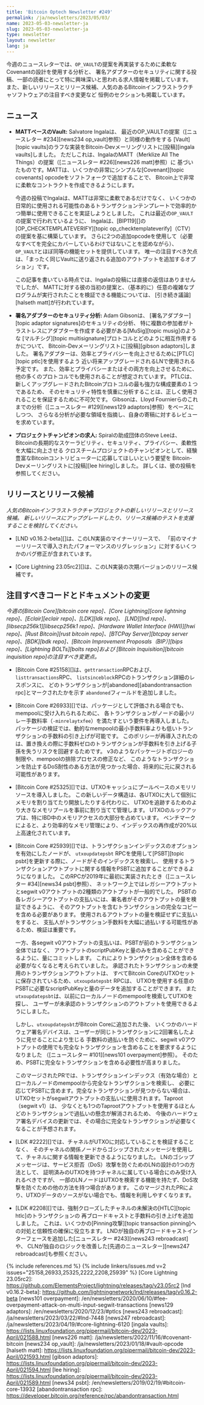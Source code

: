 ```yaml
---
title: 'Bitcoin Optech Newsletter #249'
permalink: /ja/newsletters/2023/05/03/
name: 2023-05-03-newsletter-ja
slug: 2023-05-03-newsletter-ja
type: newsletter
layout: newsletter
lang: ja
---
```

今週のニュースレターでは、`OP_VAULT`の提案を再実装するために柔軟なCovenantの設計を使用する分析と、
署名アダプターのセキュリティに関する投稿、一部の読者にとって特に興味深いと思われる求人情報を掲載しています。
また、新しいリリースとリリース候補、人気のあるBitcoinインフラストラクチャソフトウェアの注目すべき変更など
恒例のセクションも掲載しています。

## ニュース

- **MATTベースのVault:** Salvatore Ingalaは、
  最近のOP_VAULTの提案（[ニュースレター #234][news234 op_vault]参照）と同様の動作をする
  [Vault][topic vaults]のラフな実装をBitcoin-Devメーリングリストに[投稿][ingala vaults]しました。
  ただしこれは、IngalaのMATT（Merklize All The Things）の提案（[ニュースレター #226][news226 matt]参照）に
  基づいたものです。MATTは、いくつかの非常にシンプルな[Covenant][topic covenants] opcodeをソフトフォークで追加することで、
  Bitcoin上で非常に柔軟なコントラクトを作成できるようにします。

    今週の投稿でIngalaは、MATTは非常に柔軟であるだけでなく、
    いくつかの日常的に使用される可能性のあるトランザクションテンプレートで効率的かつ簡単に使用できることを実証しようとしました。
    これは最近の`OP_VAULT`の提案で行われているように、
    Ingalaは、[BIP119][]の[OP_CHECKTEMPLATEVERIFY][topic op_checktemplateverify]（CTV）の提案を基に構築しています。
    さらに2つの追加opcodeを使用して（必要なすべてを完全にカバーしているわけではないことを認めながら）、
    `OP_VAULT`とほぼ同等の機能セットを提供しています。
    唯一の注目すべき欠点は、「まったく同じVaultに送り返される追加のアウトプットを追加するオプション」です。

    この記事を書いている時点では、Ingalaの投稿には直接の返信はありませんでしたが、
    MATTに対する彼の当初の提案と、（基本的に）任意の複雑なプログラムが実行されたことを検証できる機能については、
    [引き続き議論][halseth matt]が行われています。

- **<!--analysis-of-signature-adaptor-security-->署名アダプターのセキュリティ分析:** Adam Gibsonは、
  [署名アダプター][topic adaptor signatures]のセキュリティの分析、
  特に複数の参加者がトラストレスにアダプターを作成する必要がある[MuSig][topic musig]のような
  [マルチシグ][topic multisignature]プロトコルとどのように相互作用するかについて、
  Bitcoin-Devメーリングリストに[投稿][gibson adaptors]しました。
  署名アダプターは、効率とプライバシーを向上させるために[PTLC][topic ptlc]を使用するよう
  近い将来アップグレードされるLNで使用される予定です。
  また、効率とプライバシーまたはその両方を向上させるために、他の多くのプロトコルでも使用されることが想定されています。
  PTLCは、新しくアップグレードされたBitcoinプロトコルの最も強力な構成要素の１つであるため、
  そのセキュリティ特性を慎重に分析することは、正しく使用されることを保証するために不可欠です。
  Gibsonは、Lloyd Fournierらのこれまでの分析（[ニュースレター #129][news129 adaptors]参照）をベースにしつつ、
  さらなる分析が必要な領域を指摘し、自身の寄稿に対するレビューを求めています。

- **<!--job-opportunity-for-project-champions-->プロジェクトチャンピオンの求人:** Spiralの助成団体のSteve Leeは、
  Bitcoinの長期的なスケーラビリティ、セキュリティ、プライバシー、柔軟性を大幅に向上させる
  クロスチームプロジェクトのチャンピオンとして、経験豊富なBitcoinコントリビューターに応募してほしいという要望を
  Bitcoin-Devメーリングリストに[投稿][lee hiring]しました。
  詳しくは、彼の投稿を参照してください。

## リリースとリリース候補

*人気のBitcoinインフラストラクチャプロジェクトの新しいリリースとリリース候補。
新しいリリースにアップグレードしたり、リリース候補のテストを支援することを検討してください。*

- [LND v0.16.2-beta][]は、このLN実装のマイナーリリースで、
  「前のマイナーリリースで導入されたパフォーマンスのリグレッション」に対するいくつかのバグ修正が含まれています。

- [Core Lightning 23.05rc2][]は、このLN実装の次期バージョンのリリース候補です。

## 注目すべきコードとドキュメントの変更

*今週の[Bitcoin Core][bitcoin core repo]、[Core
Lightning][core lightning repo]、[Eclair][eclair repo]、[LDK][ldk repo]、
[LND][lnd repo]、[libsecp256k1][libsecp256k1 repo]、[Hardware Wallet
Interface (HWI)][hwi repo]、[Rust Bitcoin][rust bitcoin repo]、[BTCPay
Server][btcpay server repo]、[BDK][bdk repo]、[Bitcoin Improvement
Proposals（BIP）][bips repo]、[Lightning BOLTs][bolts repo]および
[Bitcoin Inquisition][bitcoin inquisition repo]の注目すべき変更点。*

- [Bitcoin Core #25158][]は、`gettransaction`RPCおよび、`listtransactions`RPC、
  `listsinceblock`RPCのトランザクション詳細のレスポンスに、
  どのトランザクションが[abandoned][abandontransaction rpc]とマークされたかを示す
  `abandoned`フィールドを追加しました。

- [Bitcoin Core #26933][]では、パッケージとして評価される場合でも、mempoolに受け入れられるために、
  各トランザクションがノードの最小リレー手数料率（`-minrelaytxfee`）を満たすという要件を再導入しました。
  パッケージの検証では、動的なmempoolの最小手数料率よりも低いトランザクションの手数料の引き上げが可能です。
  このポリシーが再導入されたのは、置き換えの際に手数料ゼロのトランザクションが手数料を引き上げる子孫を失うリスクを回避するためです。
  v3のようなパッケージトポロジーの制限や、mempoolの排除プロセスの修正など、
  このようなトランザクションを防止するDoS耐性のある方法が見つかった場合、将来的に元に戻される可能性があります。

- [Bitcoin Core #25325][]では、UTXOキャッシュにプールベースのメモリリソースを導入しました。
  この新しいデータ構造は、各UTXOに大して個別にメモリを割り当てたり開放したりする代わりに、
  UTXOを追跡するためのより大きなメモリプールを事前に割り当てて管理します。
  UTXOのルックアップは、特にIBD中のメモリアクセスの大部分を占めています。
  ベンチマークによると、より効率的なメモリ管理により、インデックスの再作成が20%以上高速化されています。

- [Bitcoin Core #25939][]では、トランザクションインデックスのオプションを有効にしたノードが、
  `utxoupdatepsbt` RPCを使用して[PSBT][topic psbt]を更新する際に、ノードがそのインデックスを検索し、
  使用するトランザクションアウトプットに関する情報をPSBTに追加することができるようになりました。
  このRPCが2019年に最初に実装されたとき（[ニュースレター #34][news34 psbt]参照）、
  ネットワーク上ではレガシーアウトプットとsegwit v0アウトプットの2種類のアウトプットが一般的でした。
  PSBTの各レガシーアウトプットの支払いには、署名者がそのアウトプットの量を検証できるように、
  そのアウトプットを含むトランザクションの完全なコピーを含める必要があります。
  使用されるアウトプットの量を検証せずに支払いをすると、
  支払人がトランザクション手数料を大幅に過払いする可能性があるため、検証は重要です。

  一方、各segwit v0アウトプットの支払いは、PSBTが前のトランザクション全体ではなく、
  アウトプットのscriptPubKeyと量のみを含めることができるように、量にコミットします。
  これによりトランザクション全体を含める必要がなくなると考えられていました。
  承認されたトランザクションの未使用のトランザクションアウトプットは、
  すべてBitcoin CoreのUTXOセットに保存されているため、`utxoupdatepsbt` RPCは、
  UTXOを使用する任意のPSBTに必要なscriptPubKeyと量のデータを追加することができます。
  また`utxoupdatepsbt`は、以前にローカルノードのmempoolを検索してUTXOを探し、
  ユーザーが未承認のトランザクションのアウトプットを使用できるようにしました。

  しかし、`utxoupdatepsbt`がBitcoin Coreに追加された後、
  いくつかのハードウェア署名デバイスは、ユーザーが同じトランザクションに2回署名したように見せることにより生じる
  手数料の過払いを防ぐために、segwit v0アウトプットの使用でも完全なトランザクションを含めることを要求するようになりました
  （[ニュースレター #101][news101 overpayment]参照）。
  そのため、PSBTに完全なトランザクションを含める必要性が高まりました。

  このマージされたPRでは、トランザクションインデックス（有効な場合）とローカルノードのmempoolから完全なトランザクションを検索し、
  必要に応じてPSBTに含めます。完全なトランザクションが見つからない場合は、
  UTXOセットがsegwitアウトプットの支払いに使用されます。Taproot（segwit v1）は、
  少なくとも1つのTaprootアウトプットを使用するほとんどのトランザクションで過払いの懸念が解消されるため、
  今後のハードウェア署名デバイスの更新では、その場合に完全なトランザクションが必要なくなることが予想されます。

- [LDK #2222][]では、チャネルがUTXOに対応していることを検証することなく、
  そのチャネルの関係ノードからゴシップされたメッセージを使用して、チャネルに関する情報を更新できるようになりました。
  LNのゴシップメッセージは、サービス拒否（DoS）攻撃を防ぐためのLNの設計の1つの方法として、
  証明済みのUTXOを持つチャネルに属している場合にのみ受け入れるべきですが、
  一部のLNノードはUTXOを検索する機能を持たず、DoS攻撃を防ぐための他の方法を持つ場合があります。
  このマージされたPRにより、UTXOデータのソースがない場合でも、情報を利用しやすくなります。

- [LDK #2208][]では、強制クローズしたチャネルの未解決の[HTLC][topic htlc]のトランザクションの
  再ブロードキャストと手数料の引き上げを追加しました。
  これは、いくつかの[Pinning攻撃][topic transaction pinning]への対処と信頼性の確保に役立ちます。
  LNDが独自の再ブロードキャストインターフェースを追加した[ニュースレター #243][news243 rebroadcast]や、
  CLNが独自のロジックを改善した[先週のニュースレター][news247 rebroadcast]も参照ください。

{% include references.md %}
{% include linkers/issues.md v=2 issues="25158,26933,25325,2222,2208,25939" %}
[Core Lightning 23.05rc2]: https://github.com/ElementsProject/lightning/releases/tag/v23.05rc2
[lnd v0.16.2-beta]: https://github.com/lightningnetwork/lnd/releases/tag/v0.16.2-beta
[news101 overpayment]: /en/newsletters/2020/06/10/#fee-overpayment-attack-on-multi-input-segwit-transactions
[news129 adaptors]: /en/newsletters/2020/12/23/#ptlcs
[news243 rebroadcast]: /ja/newsletters/2023/03/22/#lnd-7448
[news247 rebroadcast]: /ja/newsletters/2023/04/19/#core-lightning-6120
[ingala vaults]: https://lists.linuxfoundation.org/pipermail/bitcoin-dev/2023-April/021588.html
[news226 matt]: /ja/newsletters/2022/11/16/#covenant-bitcoin
[news234 op_vault]: /ja/newsletters/2023/01/18/#vault-opcode
[halseth matt]: https://lists.linuxfoundation.org/pipermail/bitcoin-dev/2023-April/021593.html
[gibson adaptors]: https://lists.linuxfoundation.org/pipermail/bitcoin-dev/2023-April/021594.html
[lee hiring]: https://lists.linuxfoundation.org/pipermail/bitcoin-dev/2023-April/021589.html
[news34 psbt]: /en/newsletters/2019/02/19/#bitcoin-core-13932
[abandontransaction rpc]: https://developer.bitcoin.org/reference/rpc/abandontransaction.html
